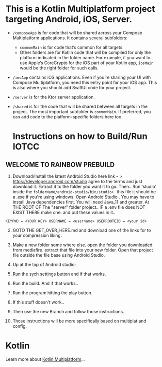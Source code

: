 # This is a Kotlin Multiplatform project targeting Android, iOS, Server.

* `/composeApp` is for code that will be shared across your Compose Multiplatform applications.
  It contains several subfolders:
  - `commonMain` is for code that’s common for all targets.
  - Other folders are for Kotlin code that will be compiled for only the platform indicated in the folder name.
    For example, if you want to use Apple’s CoreCrypto for the iOS part of your Kotlin app,
    `iosMain` would be the right folder for such calls.

* `/iosApp` contains iOS applications. Even if you’re sharing your UI with Compose Multiplatform, 
  you need this entry point for your iOS app. This is also where you should add SwiftUI code for your project.

* `/server` is for the Ktor server application.

* `/shared` is for the code that will be shared between all targets in the project.
  The most important subfolder is `commonMain`. If preferred, you can add code to the platform-specific folders here too.

  # Instructions on how to Build/Run IOTCC

## WELCOME TO RAINBOW PREBUILD

1. Download/Install the latest Android Studio
here link - > https://developer.android.com/studio
agree to the terms and just download it. 
Extract it to the folder you want it to go.
Then.. Run 'studio' inside the 
`folderName/android-studio/bin/studio`<- this file
it should be a .exe if you're using windows.
Open Android Studio..
You may have to install Java dependencies first. 
You will need Java_11 and greater.
At THE ROOT OF The "server" folder project..
IF a .env file does NOT EXIST THERE
make one.
and put these values in it..

`KEYPWD = <YOUR KEY>
USERNAME = <username>
USERROUTEID = <your id>`

2. GOTO THE GET_OVER_HERE.md and download one of the links for to your compression liking.

3. Make a new folder some where else. 
open the folder you downloaded from mediafire. extract that file into your new folder. Open that project file outside the file base using Android Studio.

4. Up at the top of Android studio:
5. Run the sych settings button and if that works.
6. Run the build. And if that works..
7. Run the program hitting the play button.
8. If this stuff doesn't work..
9. Then use the new Branch and follow those instructions.
10. Those instructions will be more specifically based on multiplat and config.
   
   # Kotlin

Learn more about [Kotlin Multiplatform](https://www.jetbrains.com/help/kotlin-multiplatform-dev/get-started.html)…
